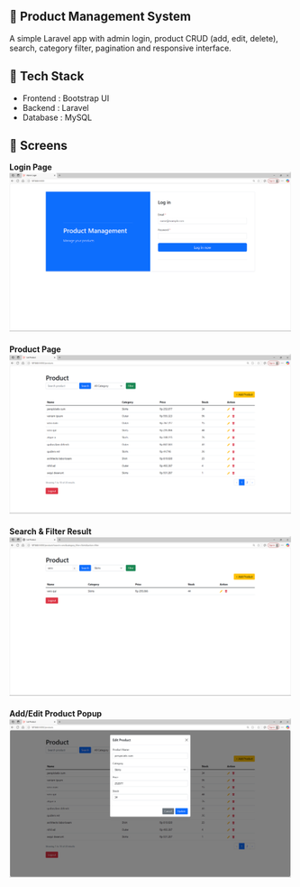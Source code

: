 ## 🛒 Product Management System

A simple Laravel app with admin login, product CRUD (add, edit, delete), search, category filter, pagination and responsive interface.

## 🚀 Tech Stack

- Frontend : Bootstrap UI
- Backend : Laravel
- Database : MySQL

## 📸 Screens
<div style="display: flex; flex-wrap: wrap; gap: 20px;">

  <div>
    <strong>Login Page</strong><br>
    <img src="public/screenshots/login_page.png" width="500"/>
  </div>

  <div>
    <strong>Product Page</strong><br>
    <img src="public/screenshots/product_page.png" width="500"/>
  </div>

  <div>
    <strong>Search & Filter Result</strong><br>
    <img src="public/screenshots/search_filter_result.png" width="500"/>
  </div>

  <div>
    <strong>Add/Edit Product Popup</strong><br>
    <img src="public/screenshots/form_popup.png" width="500"/>
  </div>

</div>
